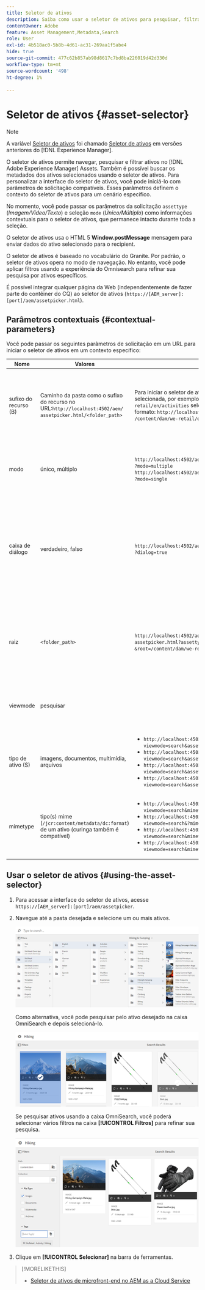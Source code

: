 ```yaml
---
title: Seletor de ativos
description: Saiba como usar o seletor de ativos para pesquisar, filtrar, navegar e buscar metadados de ativos no Adobe Experience Manager Assets. Saiba também como personalizar a interface do seletor de ativos.
contentOwner: Adobe
feature: Asset Management,Metadata,Search
role: User
exl-id: 4b518ac0-5b8b-4d61-ac31-269aa1f5abe4
hide: true
source-git-commit: 477c62b857ab98d8617c7bd8ba226019d42d330d
workflow-type: tm+mt
source-wordcount: '498'
ht-degree: 1%

---
```


# Seletor de ativos {#asset-selector}

>[!NOTE]
>
>A variável [Seletor de ativos](https://experienceleague.adobe.com/docs/experience-manager-cloud-service/content/assets/manage/asset-selector.html?lang=en) foi chamado [Seletor de ativos](https://helpx.adobe.com/experience-manager/6-2/assets/using/asset-picker.html) em versões anteriores do [!DNL Experience Manager].

O seletor de ativos permite navegar, pesquisar e filtrar ativos no [!DNL Adobe Experience Manager] Assets. Também é possível buscar os metadados dos ativos selecionados usando o seletor de ativos. Para personalizar a interface do seletor de ativos, você pode iniciá-lo com parâmetros de solicitação compatíveis. Esses parâmetros definem o contexto do seletor de ativos para um cenário específico.

No momento, você pode passar os parâmetros da solicitação `assettype` (*Imagem/Vídeo/Texto*) e seleção `mode` (*Único/Múltiplo*) como informações contextuais para o seletor de ativos, que permanece intacto durante toda a seleção.

O seletor de ativos usa o HTML 5 **Window.postMessage** mensagem para enviar dados do ativo selecionado para o recipient.

O seletor de ativos é baseado no vocabulário do Granite. Por padrão, o seletor de ativos opera no modo de navegação. No entanto, você pode aplicar filtros usando a experiência do Omnisearch para refinar sua pesquisa por ativos específicos.

É possível integrar qualquer página da Web (independentemente de fazer parte do contêiner do CQ) ao seletor de ativos (`https://[AEM_server]:[port]/aem/assetpicker.html`).

## Parâmetros contextuais {#contextual-parameters}

Você pode passar os seguintes parâmetros de solicitação em um URL para iniciar o seletor de ativos em um contexto específico:

| Nome | Valores | Exemplo | Propósito |
|---|---|---|---|
| sufixo do recurso (B) | Caminho da pasta como o sufixo do recurso no URL:`http://localhost:4502/aem/`<br>`assetpicker.html/<folder_path>` | Para iniciar o seletor de ativos com uma pasta específica selecionada, por exemplo, com a pasta `/content/dam/we-retail/en/activities` selecionada, a URL deve estar no formato: `http://localhost:4502/aem/assetpicker.html`<br>`/content/dam/we-retail/en/activities?assettype=images` | Se você precisar que uma determinada pasta seja selecionada quando o seletor de ativos for iniciado, você a passou como um sufixo de recurso. |
| modo | único, múltiplo | `http://localhost:4502/aem/assetpicker.html`<br>`?mode=multiple` <br> `http://localhost:4502/aem/assetpicker.html`<br>`?mode=single` | No modo múltiplo, é possível selecionar vários ativos simultaneamente usando o seletor de ativos. |
| caixa de diálogo | verdadeiro, falso | `http://localhost:4502/aem/assetpicker.html`<br>`?dialog=true` | Use esses parâmetros para abrir o seletor de ativos como uma caixa de diálogo do Granite. Essa opção só é aplicável quando você inicia o seletor de ativos por meio do Campo de caminho do Granite e o configura como URL do pickerSrc. |
| raiz | `<folder_path>` | `http://localhost:4502/aem/`<br>`assetpicker.html?assettype=images`<br>`&root=/content/dam/we-retail/en/activities` | Use essa opção para especificar a pasta raiz do seletor de ativos. Nesse caso, o seletor de ativos permite selecionar somente ativos secundários (diretos/indiretos) na pasta raiz. |
| viewmode | pesquisar |  | Para iniciar o seletor de ativos no modo de pesquisa, com parâmetros assettype e mimetype. |
| tipo de ativo (S) | imagens, documentos, multimídia, arquivos | <ul><li>`http://localhost:4502/aem/assetpicker.html?viewmode=search&assettype=images`</li> <li>`http://localhost:4502/aem/assetpicker.html?viewmode=search&assettype=documents`</li> <li>`http://localhost:4502/aem/assetpicker.html?viewmode=search&assettype=multimedia`</li> <li>`http://localhost:4502/aem/assetpicker.html?viewmode=search&assettype=archives`</li> | Use essa opção para filtrar tipos de ativos com base no valor transmitido. |
| mimetype | tipo(s) mime (`/jcr:content/metadata/dc:format`) de um ativo (curinga também é compatível) | <ul><li>`http://localhost:4502/aem/assetpicker.html?viewmode=search&mimetype=image/png`</li>  <li>`http://localhost:4502/aem/assetpicker.html?viewmode=search&?mimetype=*png`</li>  <li>`http://localhost:4502/aem/assetpicker.html?viewmode=search&mimetype=*presentation`</li>  <li>`http://localhost:4502/aem/assetpicker?viewmode=search&mimetype=*presentation&mimetype=*png`</li></ul> | Use-a para filtrar ativos com base nos tipos MIME |

## Usar o seletor de ativos {#using-the-asset-selector}

1. Para acessar a interface do seletor de ativos, acesse `https://[AEM_server]:[port]/aem/assetpicker`.
1. Navegue até a pasta desejada e selecione um ou mais ativos.

   ![chlimage_1-441](assets/chlimage_1-441.png)

   Como alternativa, você pode pesquisar pelo ativo desejado na caixa OmniSearch e depois selecioná-lo.

   ![chlimage_1-442](assets/chlimage_1-442.png)

   Se pesquisar ativos usando a caixa OmniSearch, você poderá selecionar vários filtros na caixa **[!UICONTROL Filtros]** para refinar sua pesquisa.

   ![chlimage_1-443](assets/chlimage_1-443.png)

1. Clique em **[!UICONTROL Selecionar]** na barra de ferramentas.

>[!MORELIKETHIS]
>
>* [Seletor de ativos de microfront-end no AEM as a Cloud Service](https://experienceleague.adobe.com/docs/experience-manager-cloud-service/content/assets/manage/asset-selector.html?lang=en)
